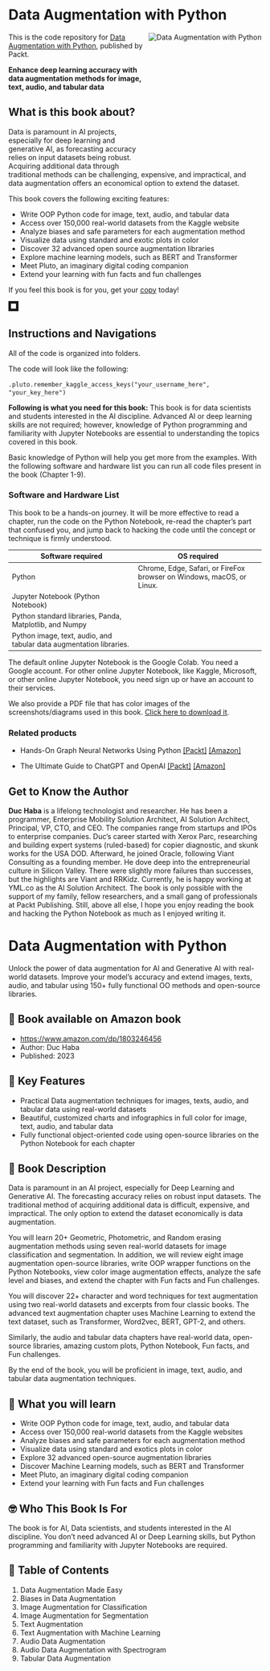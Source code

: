 # Data Augmentation with Python

<a href="https://www.packtpub.com/product/data-augmentation-with-python/9781803246451?utm_source=github&utm_medium=repository&utm_campaign=9781803246451"><img src="https://content.packt.com/B17990/cover_image_small.jpg" alt="Data Augmentation with Python" height="256px" align="right"></a>

This is the code repository for [Data Augmentation with Python](https://www.packtpub.com/product/data-augmentation-with-python/9781803246451?utm_source=github&utm_medium=repository&utm_campaign=9781803246451), published by Packt.

**Enhance deep learning accuracy with data augmentation methods for image, text, audio, and tabular data**

## What is this book about?
Data is paramount in AI projects, especially for deep learning and generative AI, as forecasting accuracy relies on input datasets being robust. Acquiring additional data through traditional methods can be challenging, expensive, and impractical, and data augmentation offers an economical option to extend the dataset.

This book covers the following exciting features: 
* Write OOP Python code for image, text, audio, and tabular data
* Access over 150,000 real-world datasets from the Kaggle website
* Analyze biases and safe parameters for each augmentation method
* Visualize data using standard and exotic plots in color
* Discover 32 advanced open source augmentation libraries
* Explore machine learning models, such as BERT and Transformer
* Meet Pluto, an imaginary digital coding companion
* Extend your learning with fun facts and fun challenges

If you feel this book is for you, get your [copy](https://www.amazon.com/dp/B09NC5XJ6D) today!

<a href="https://www.packtpub.com/?utm_source=github&utm_medium=banner&utm_campaign=GitHubBanner"><img src="https://raw.githubusercontent.com/PacktPublishing/GitHub/master/GitHub.png" 
alt="https://www.packtpub.com/" border="5" /></a>


## Instructions and Navigations
All of the code is organized into folders.

The code will look like the following:
```
.pluto.remember_kaggle_access_keys("your_username_here",
"your_key_here")
```


**Following is what you need for this book:**
This book is for data scientists and students interested in the AI discipline. Advanced AI or deep learning skills are not required; however, knowledge of Python programming and familiarity with Jupyter Notebooks are essential to understanding the topics covered in this book.		 

Basic knowledge of Python will help you get more from the examples.	
With the following software and hardware list you can run all code files present in the book (Chapter 1-9).

### Software and Hardware List

This book to be a hands-on journey. It will be more effective to read a chapter, run the code
on the Python Notebook, re-read the chapter’s part that confused you, and jump back to hacking the
code until the concept or technique is firmly understood.

| Software required                      | OS required                                  |
| ------------------------------------   | ---------------------------------------------|
| Python                                 | Chrome, Edge, Safari, or FireFox browser on  Windows, macOS, or Linux.                            
| Jupyter Notebook (Python Notebook)                                                  
| Python standard libraries, Panda,  Matplotlib, and Numpy                                                                            
| Python image, text, audio, and tabular data augmentation libraries.                   |                                             

The default online Jupyter Notebook is the Google Colab. You need a Google account. For other
online Jupyter Notebook, like Kaggle, Microsoft, or other online Jupyter Notebook, you need sign up
or have an account to their services.


We also provide a PDF file that has color images of the screenshots/diagrams used in this book. [Click here to download it](https://packt.link/FhpHV).


### Related products <Other books you may enjoy>
* Hands-On Graph Neural Networks Using Python [[Packt]](https://www.packtpub.com/product/hands-on-graph-neural-networks-using-python/9781804617526) [[Amazon]](https://www.amazon.com/dp/1804617520)

* The Ultimate Guide to ChatGPT and OpenAI [[Packt]](https://www.packtpub.com/product/the-ultimate-guide-to-chatgpt-and-openai/9781805123330) [[Amazon]](https://www.amazon.com/dp/1805123335)

## Get to Know the Author
**Duc Haba**
is a lifelong technologist and researcher. He has been a programmer, Enterprise Mobility
Solution Architect, AI Solution Architect, Principal, VP, CTO, and CEO. The companies range from
startups and IPOs to enterprise companies.
Duc’s career started with Xerox Parc, researching and building expert systems (ruled-based) for
copier diagnostic, and skunk works for the USA DOD. Afterward, he joined Oracle, following Viant
Consulting as a founding member. He dove deep into the entrepreneurial culture in Silicon Valley.
There were slightly more failures than successes, but the highlights are Viant and RRKidz. Currently,
he is happy working at YML.co as the AI Solution Architect.
The book is only possible with the support of my family, fellow researchers, and a small gang of professionals
at Packt Publishing. Still, above all else, I hope you enjoy reading the book and hacking the Python
Notebook as much as I enjoyed writing it.





# Data Augmentation with Python
Unlock the power of data augmentation for AI and Generative AI with real-world datasets. Improve your model’s accuracy and extend images, texts, audio, and tabular using 150+ fully functional OO methods and open-source libraries.

## 📖 Book available on Amazon book
- https://www.amazon.com/dp/1803246456
- Author: Duc Haba
- Published: 2023

## 🌟 Key Features
- Practical Data augmentation techniques for images, texts, audio, and tabular data using real-world datasets
- Beautiful, customized charts and infographics in full color for image, text, audio, and tabular data
- Fully functional object-oriented code using open-source libraries on the Python Notebook for each chapter

## 🌻 Book Description
Data is paramount in an AI project, especially for Deep Learning and Generative AI. The forecasting accuracy relies on robust input datasets. The traditional method of acquiring additional data is difficult, expensive, and impractical. The only option to extend the dataset economically is data augmentation.

You will learn 20+ Geometric, Photometric, and Random erasing augmentation methods using seven real-world datasets for image classification and segmentation. In addition, we will review eight image augmentation open-source libraries, write OOP wrapper functions on the Python Notebooks, view color image augmentation effects, analyze the safe level and biases, and extend the chapter with Fun facts and Fun challenges.

You will discover 22+ character and word techniques for text augmentation using two real-world datasets and excerpts from four classic books. The advanced text augmentation chapter uses Machine Learning to extend the text dataset, such as Transformer, Word2vec, BERT, GPT-2, and others.

Similarly, the audio and tabular data chapters have real-world data, open-source libraries, amazing custom plots, Python Notebook, Fun facts, and Fun challenges.

By the end of the book, you will be proficient in image, text, audio, and tabular data augmentation techniques.

## 🚀 What you will learn

- Write OOP Python code for image, text, audio, and tabular data
- Access over 150,000 real-world datasets from the Kaggle websites
- Analyze biases and safe parameters for each augmentation method
- Visualize data using standard and exotics plots in color
- Explore 32 advanced open-source augmentation libraries
- Discover Machine Learning models, such as BERT and Transformer
- Meet Pluto, an imaginary digital coding companion
- Extend your learning with Fun facts and Fun challenges

## 🤓 Who This Book Is For
The book is for AI, Data scientists, and students interested in the AI discipline. You don’t need advanced AI or Deep Learning skills, but Python programming and familiarity with Jupyter Notebooks are required.

## 🔖 Table of Contents
1. Data Augmentation Made Easy
2. Biases in Data Augmentation
3. Image Augmentation for Classification
4. Image Augmentation for Segmentation
5. Text Augmentation
6. Text Augmentation with Machine Learning
7. Audio Data Augmentation
8. Audio Data Augmentation with Spectrogram
9. Tabular Data Augmentation
